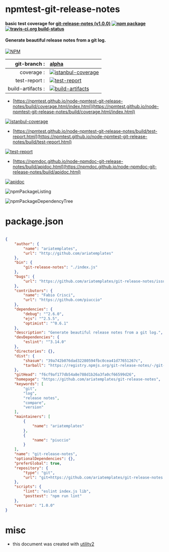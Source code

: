 # npmtest-git-release-notes

#### basic test coverage for  [git-release-notes (v1.0.0)](https://github.com/ariatemplates/git-release-notes)  [![npm package](https://img.shields.io/npm/v/npmtest-git-release-notes.svg?style=flat-square)](https://www.npmjs.org/package/npmtest-git-release-notes) [![travis-ci.org build-status](https://api.travis-ci.org/npmtest/node-npmtest-git-release-notes.svg)](https://travis-ci.org/npmtest/node-npmtest-git-release-notes)

#### Generate beautiful release notes from a git log.

[![NPM](https://nodei.co/npm/git-release-notes.png?downloads=true&downloadRank=true&stars=true)](https://www.npmjs.com/package/git-release-notes)

| git-branch : | [alpha](https://github.com/npmtest/node-npmtest-git-release-notes/tree/alpha)|
|--:|:--|
| coverage : | [![istanbul-coverage](https://npmtest.github.io/node-npmtest-git-release-notes/build/coverage.badge.svg)](https://npmtest.github.io/node-npmtest-git-release-notes/build/coverage.html/index.html)|
| test-report : | [![test-report](https://npmtest.github.io/node-npmtest-git-release-notes/build/test-report.badge.svg)](https://npmtest.github.io/node-npmtest-git-release-notes/build/test-report.html)|
| build-artifacts : | [![build-artifacts](https://npmtest.github.io/node-npmtest-git-release-notes/glyphicons_144_folder_open.png)](https://github.com/npmtest/node-npmtest-git-release-notes/tree/gh-pages/build)|

- [https://npmtest.github.io/node-npmtest-git-release-notes/build/coverage.html/index.html](https://npmtest.github.io/node-npmtest-git-release-notes/build/coverage.html/index.html)

[![istanbul-coverage](https://npmtest.github.io/node-npmtest-git-release-notes/build/screenCapture.buildCi.browser.%252Ftmp%252Fbuild%252Fcoverage.lib.html.png)](https://npmtest.github.io/node-npmtest-git-release-notes/build/coverage.html/index.html)

- [https://npmtest.github.io/node-npmtest-git-release-notes/build/test-report.html](https://npmtest.github.io/node-npmtest-git-release-notes/build/test-report.html)

[![test-report](https://npmtest.github.io/node-npmtest-git-release-notes/build/screenCapture.buildCi.browser.%252Ftmp%252Fbuild%252Ftest-report.html.png)](https://npmtest.github.io/node-npmtest-git-release-notes/build/test-report.html)

- [https://npmdoc.github.io/node-npmdoc-git-release-notes/build/apidoc.html](https://npmdoc.github.io/node-npmdoc-git-release-notes/build/apidoc.html)

[![apidoc](https://npmdoc.github.io/node-npmdoc-git-release-notes/build/screenCapture.buildCi.browser.%252Ftmp%252Fbuild%252Fapidoc.html.png)](https://npmdoc.github.io/node-npmdoc-git-release-notes/build/apidoc.html)

![npmPackageListing](https://npmtest.github.io/node-npmtest-git-release-notes/build/screenCapture.npmPackageListing.svg)

![npmPackageDependencyTree](https://npmtest.github.io/node-npmtest-git-release-notes/build/screenCapture.npmPackageDependencyTree.svg)



# package.json

```json

{
    "author": {
        "name": "ariatemplates",
        "url": "http://github.com/ariatemplates"
    },
    "bin": {
        "git-release-notes": "./index.js"
    },
    "bugs": {
        "url": "https://github.com/ariatemplates/git-release-notes/issues"
    },
    "contributors": {
        "name": "Fabio Crisci",
        "url": "https://github.com/piuccio"
    },
    "dependencies": {
        "debug": "^2.6.0",
        "ejs": "^2.5.5",
        "optimist": "^0.6.1"
    },
    "description": "Generate beautiful release notes from a git log.",
    "devDependencies": {
        "eslint": "^3.14.0"
    },
    "directories": {},
    "dist": {
        "shasum": "39a742b076dad32280594fbc0cea41d77651267c",
        "tarball": "https://registry.npmjs.org/git-release-notes/-/git-release-notes-1.0.0.tgz"
    },
    "gitHead": "f6cf9af177db54a8e788d1b26a3fa0cf66599d26",
    "homepage": "https://github.com/ariatemplates/git-release-notes",
    "keywords": [
        "git",
        "log",
        "release notes",
        "compare",
        "version"
    ],
    "maintainers": [
        {
            "name": "ariatemplates"
        },
        {
            "name": "piuccio"
        }
    ],
    "name": "git-release-notes",
    "optionalDependencies": {},
    "preferGlobal": true,
    "repository": {
        "type": "git",
        "url": "git+https://github.com/ariatemplates/git-release-notes.git"
    },
    "scripts": {
        "lint": "eslint index.js lib",
        "posttest": "npm run lint"
    },
    "version": "1.0.0"
}
```



# misc
- this document was created with [utility2](https://github.com/kaizhu256/node-utility2)
